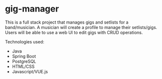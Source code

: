 # gig-manager
This is a full stack project that manages gigs and setlists for a band/musician.  A musician will create a profile to manage their setlists/gigs.  Users will be able to use a web UI to edit gigs with CRUD operations.  

Technologies used:
- Java
- Spring Boot
- PostgreSQL
- HTML/CSS
- Javascript/VUE.js
